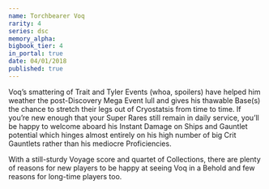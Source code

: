 ```yaml
---
name: Torchbearer Voq
rarity: 4
series: dsc
memory_alpha:
bigbook_tier: 4
in_portal: true
date: 04/01/2018
published: true
---
```


Voq’s smattering of Trait and Tyler Events (whoa, spoilers) have helped him weather the post-Discovery Mega Event lull and gives his thawable Base(s) the chance to stretch their legs out of Cryostatsis from time to time. If you’re new enough that your Super Rares still remain in daily service, you’ll be happy to welcome aboard his Instant Damage on Ships and Gauntlet potential which hinges almost entirely on his high number of big Crit Gauntlets rather than his mediocre Proficiencies.

With a still-sturdy Voyage score and quartet of Collections, there are plenty of reasons for new players to be happy at seeing Voq in a Behold and few reasons for long-time players too.
